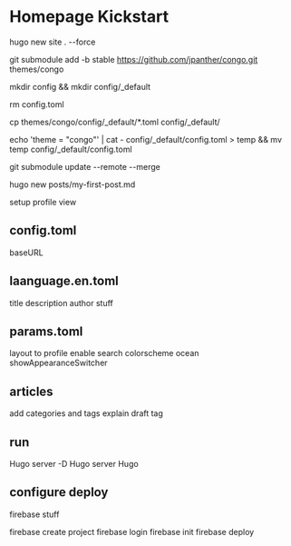 # Homepage Kickstart

hugo new site . --force

git submodule add -b stable https://github.com/jpanther/congo.git themes/congo

mkdir config && mkdir config/_default

rm config.toml

cp themes/congo/config/_default/*.toml config/_default/

echo 'theme = "congo"' | cat - config/_default/config.toml > temp && mv temp config/_default/config.toml

git submodule update --remote --merge

hugo new posts/my-first-post.md

setup profile view

## config.toml
baseURL

## laanguage.en.toml
title
description
author stuff

## params.toml
layout to profile
enable search
colorscheme ocean
showAppearanceSwitcher

## articles
add categories and tags
explain draft tag

## run 
Hugo server -D
Hugo server
Hugo

## configure deploy
firebase stuff

firebase create project
firebase login
firebase init
firebase deploy
